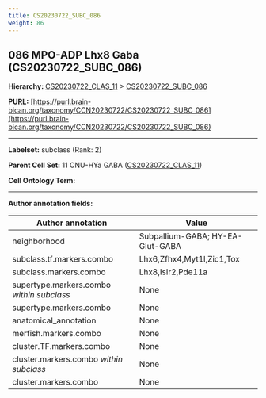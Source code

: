 ```yaml
---
title: CS20230722_SUBC_086
weight: 86
---
```

## 086 MPO-ADP Lhx8 Gaba (CS20230722_SUBC_086)
<b>Hierarchy: </b>
[CS20230722_CLAS_11](../CS20230722_CLAS_11) >
[CS20230722_SUBC_086](../CS20230722_SUBC_086)

**PURL:** [https://purl.brain-bican.org/taxonomy/CCN20230722/CS20230722_SUBC_086](https://purl.brain-bican.org/taxonomy/CCN20230722/CS20230722_SUBC_086)

---


**Labelset:** subclass (Rank: 2)

**Parent Cell Set:** 11 CNU-HYa GABA ([CS20230722_CLAS_11](../CS20230722_CLAS_11))



**Cell Ontology Term:** 

[MARKER GENES.]: #


---

[TRANSFERRED ANNOTATIONS.]: #


[AUTHOR ANNOTATION FIELDS.]: #


**Author annotation fields:**

| Author annotation | Value |
|-------------------|-------|
|neighborhood|Subpallium-GABA; HY-EA-Glut-GABA|
|subclass.tf.markers.combo|Lhx6,Zfhx4,Myt1l,Zic1,Tox|
|subclass.markers.combo|Lhx8,Islr2,Pde11a|
|supertype.markers.combo _within subclass_|None|
|supertype.markers.combo|None|
|anatomical_annotation|None|
|merfish.markers.combo|None|
|cluster.TF.markers.combo|None|
|cluster.markers.combo _within subclass_|None|
|cluster.markers.combo|None|
